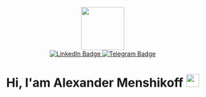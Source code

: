 <div id = "header" align = "center">
  <img src = "https://media3.giphy.com/media/v1.Y2lkPTc5MGI3NjExY3BkOXZ5cXliMHp1MTVndG9pcGl5YTVyY2Jqc3B6NW4yODNwZWlkZCZlcD12MV9pbnRlcm5hbF9naWZfYnlfaWQmY3Q9Zw/JqmupuTVZYaQX5s094/giphy.gif" width = "100">


 <div id="badges" align = "center">
  <a href="your-linkedin-URL">
    <img src="https://img.shields.io/badge/LinkedIn-blue?style=for-the-badge&logo=linkedin&logoColor=white" alt="LinkedIn Badge"/>
  </a>
  <a href="https://t.me/AxeMoon25">
    <img src="https://img.shields.io/badge/Telegram-lightblue?style=for-the-badge&logo=telegram&logoColor=white" alt="Telegram Badge"/>
  </a>
</div>

<img src = "https://komarev.com/ghpvc/?username=AlexanderMenshikoff&style=flat-square&color=blue" alt=""/>

<h1>
  Hi, I'am Alexander Menshikoff
  <img src="https://media.giphy.com/media/hvRJCLFzcasrR4ia7z/giphy.gif" width="30px"/>
</h1>

</div>
